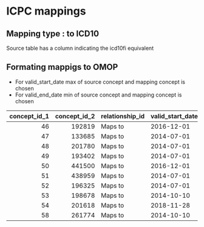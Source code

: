 ICPC mappings
================

## Mapping type : to ICD10

Source table has a column indicating the icd10fi equivalent

## Formating mappigs to OMOP

  - For valid\_start\_date max of source concept and mapping concept is
    chosen
  - For valid\_end\_date min of source concept and mapping concept is
    chosen

<div class="kable-table">

| concept\_id\_1 | concept\_id\_2 | relationship\_id | valid\_start\_date | valid\_end\_date | invalid\_reason | tmp\_mapping\_type |
| -------------: | -------------: | :--------------- | :----------------- | :--------------- | :-------------- | :----------------- |
|             46 |         192819 | Maps to          | 2016-12-01         | 2099-12-31       | NA              | ICD10fi            |
|             47 |         133685 | Maps to          | 2014-07-01         | 2099-12-31       | NA              | ICD10fi            |
|             48 |         201780 | Maps to          | 2014-07-01         | 2099-12-31       | NA              | ICD10fi            |
|             49 |         193402 | Maps to          | 2014-07-01         | 2099-12-31       | NA              | ICD10fi            |
|             50 |         441500 | Maps to          | 2016-12-01         | 2099-12-31       | NA              | ICD10fi            |
|             51 |         438959 | Maps to          | 2014-07-01         | 2099-12-31       | NA              | ICD10fi            |
|             52 |         196325 | Maps to          | 2014-07-01         | 2099-12-31       | NA              | ICD10fi            |
|             53 |         198678 | Maps to          | 2014-10-10         | 2099-12-31       | NA              | ICD10fi            |
|             54 |         201618 | Maps to          | 2018-11-28         | 2099-12-31       | NA              | ICD10fi            |
|             58 |         261774 | Maps to          | 2014-10-10         | 2099-12-31       | NA              | ICD10fi            |

</div>
